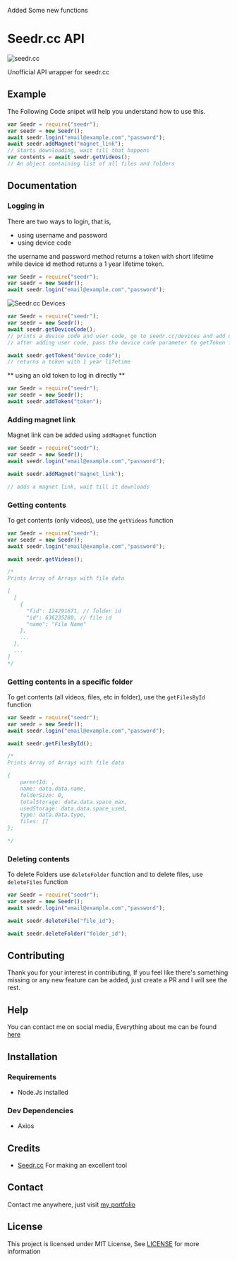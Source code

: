 Added Some new functions

# Seedr.cc API
![seedr.cc](https://user-images.githubusercontent.com/17960677/97034774-0b55bf00-1583-11eb-9529-807646a216de.png)  
  


Unofficial API wrapper for seedr.cc
## Example
The Following Code snipet will help you understand how to use this.

```js
var Seedr = require("seedr");
var seedr = new Seedr();
await seedr.login("email@example.com","password");
await seedr.addMagnet("magnet_link");
// Starts downloading, wait till that happens
var contents = await seedr.getVideos();
// An object containing list of all files and folders
```

## Documentation

### Logging in

There are two ways to login, that is,

* using username and password
* using device code

the username and password method returns a token with short lifetime while device id method returns a 1 year lifetime token.

```js
var Seedr = require("seedr");
var seedr = new Seedr();
await seedr.login("email@example.com","password");
```

![Seedr.cc Devices](https://user-images.githubusercontent.com/17960677/97114270-95359180-1715-11eb-91f1-59273a488ca5.png)

```js
var Seedr = require("seedr");
var seedr = new Seedr();
await seedr.getDeviceCode();
// prints a device code and user code, go to seedr.cc/devices and add user code
// after adding user code, pass the device code parameter to getToken function

await seedr.getToken("device_code");
// returns a token with 1 year lifetime
```

** using an old token to log in directly **

```js
var Seedr = require("seedr");
var seedr = new Seedr();
await seedr.addToken("token");
```
### Adding magnet link

Magnet link can be added using `addMagnet` function

```js
var Seedr = require("seedr");
var seedr = new Seedr();
await seedr.login("email@example.com","password");

await seedr.addMagnet("magnet_link");

// adds a magnet link, wait till it downloads
```

### Getting contents

To get contents (only videos), use the `getVideos` function

```js
var Seedr = require("seedr");
var seedr = new Seedr();
await seedr.login("email@example.com","password");

await seedr.getVideos();

/*
Prints Array of Arrays with file data

[
  [
    {
      "fid": 124291671, // folder id
      "id": 636235280, // file id
      "name": "File Name"
    },
    ...
  ],
  ...
]
*/
```

### Getting contents in a specific folder
To get contents (all videos, files, etc in folder), use the `getFilesById` function

```js
var Seedr = require("seedr");
var seedr = new Seedr();
await seedr.login("email@example.com","password");

await seedr.getFilesById();

/*
Prints Array of Arrays with file data

{
    parentId: ,
    name: data.data.name,
    folderSize: 0,
    totalStorage: data.data.space_max,
    usedStorage: data.data.space_used,
    type: data.data.type, 
    files: []
};

*/
```

### Deleting contents

To delete Folders use `deleteFolder` function and to delete files, use `deleteFiles` function

```js
var Seedr = require("seedr");
var seedr = new Seedr();
await seedr.login("email@example.com","password");

await seedr.deleteFile("file_id");

await seedr.deleteFolder("folder_id");
```

## Contributing

Thank you for your interest in contributing, If you feel like there's something missing or any new feature can be added, just create a PR and I will see the rest.

## Help

You can contact me on social media, Everything about me can be found [here](https://theabbie.github.io)

## Installation

### Requirements

* Node.Js installed

### Dev Dependencies

* Axios

## Credits

* [Seedr.cc](https://seedr.cc) For making an excellent tool

## Contact

Contact me anywhere, just visit [my portfolio](https://theabbie.github.io)

## License

This project is licensed under MIT License, See [LICENSE](/LICENSE) for more information

